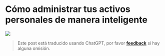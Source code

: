 # Cómo administrar tus activos personales de manera inteligente

![](https://media.wiki-power.com/img/20210312135502.png)

> Este post está traducido usando ChatGPT, por favor [**feedback**](https://github.com/linyuxuanlin/Wiki_MkDocs/issues/new) si hay alguna omisión.
